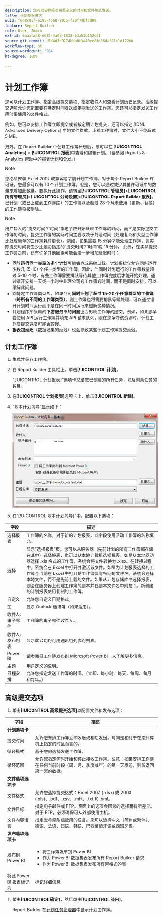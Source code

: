 ```yaml
---
description: 您可以安排报表按照定义的时间和文件格式发送。
title: 计划数据请求
uuid: f6d8c90f-e185-4d60-8035-f20f74bfcd89
feature: Report Builder
role: User, Admin
exl-id: 6aaadaa8-d68f-4a03-8838-53a61b152e31
source-git-commit: d5d4d1c9274bba8c3a40ee8fe86da311c1d1220b
workflow-type: ht
source-wordcount: '994'
ht-degree: 100%

---
```


# 计划工作簿

您可以计划工作簿、指定高级提交选项、指定收件人和查看计划历史记录。高级提交选项允许您配置要在特定时间发送或定期发送的工作簿。您还可以指定发送工作簿时要使用的文件格式。

例如，您可以安排工作簿立即提交或者按定期计划提交，还可以指定 [!DNL Advanced Delivery Options] 中的文件格式。上载工作簿时，文件大小不能超过 5 MB。

另外，在 Report Builder 中创建工作簿计划后，您可以在 **[!UICONTROL Analytics]** > **[!UICONTROL 报表]**&#x200B;中查看和编辑计划。（请参阅 Reports &amp; Analytics 帮助中的[报表计划和分发](/help/analyze/reports-analytics/scheduling.md)。）

>[!NOTE]
>
>您必须安装 Excel 2007 或兼容包才能计划工作簿。对于每个 Report Builder 许可证，您最多可以有 10 个计划工作簿。但是，您可以通过减少其他许可证中的数量来增加此数量。要执行此操作，请转至&#x200B;**[!UICONTROL 管理员]**>**[!UICONTROL 所有管理员]**>**[!UICONTROL 公司设置]**>**[!UICONTROL Report Builder 报表]**。 已计划（或已上载到工作簿库）的工作簿以及超过 28 个月未使用（更新、替换）的工作簿将被删除。

>[!NOTE]
>
>用户输入的“提交时间”/“时间”指定了应开始处理工作簿的时间，而不是实际提交工作簿的时间。提交工作簿的实际时间主要取决于处理时间（处理复杂和大型工作簿比处理简单的工作簿耗时更长）。例如，如果需要 15 分钟才能处理工作簿，则实际提交时间将至少比最初指定的“提交时间”/“时间”晚 15 分钟。
>此外，在实际提交工作簿之前，还有许多其他因素可能会进一步增加延迟时间：
>
> * **同时运行同一类型的多个计划**&#x200B;可能会造成系统过载。计划系统仅允许同时运行少数几 (5-10) 个任一类型的工作簿，因此，当同时计划运行的工作簿数量超过 5-10 个时，有些工作簿需要排队等待其他工作簿完成后才能开始处理。通过错开安排一天或一小时中处理公司的工作簿的时间，而不是同时安排，可以缓解此问题。
> * 除特定工作簿类型外，如果公司&#x200B;**同时计划了超过 15-20 个任意类型的工作簿（跨所有不同的工作簿类型）**，则工作簿也将需要排队等候处理。可以通过错开计划时间运行而不是在同一时间运行来缓解这种情况。
> * 计划程序所依赖的&#x200B;**下游服务中的问题**&#x200B;也会影响工作簿的提交。例如，如果您单独使用 API 运行工作簿并填充 API 请求队列，则在您争夺该资源时，计划工作簿提交速度可能会较慢。
> * **报表包延迟**（数据收集的延迟）也会导致某些计划工作簿提交延迟。


## 计划工作簿

1. 生成并保存工作簿。
1. 在 Report Builder 工具栏上，单击&#x200B;**[!UICONTROL 计划]**。

   “[!UICONTROL 计划报表]”选项卡总结您已创建的所有任务，以及剩余任务的数目。
1. 在&#x200B;**[!UICONTROL 计划报表]**&#x200B;选项卡上，单击&#x200B;**[!UICONTROL 新建]**。
1. “基本计划向导”显示如下：

   ![](assets/simple-schedule-wizard.png)

1. 在“[!UICONTROL 基本计划向导]”中，配置以下选项：

| 字段 | 描述 |
|--- |--- |
| 选择报表 | 工作簿的名称。对于新的计划报表，此字段使用活动工作簿的名称填充。 |
| 选择 | 显示“选择报表”页。您可以从服务器（先前计划的所有工作簿都存储在其中）选择报表，也可以从本地计算机选择报表。如果从本地驱动器选择 .xls 格式的工作簿，系统会将文件转换为 .xlsx。在转换过程中，系统会在 Excel 中打开并激活该文件。如果为计划报表选择的工作簿与当前在 Excel 中打开的工作簿具有相同的文件名，系统会选择本地文件，而不是先前上载的文件。如果从计划存储库中选择报表，则会在服务器上创建工作簿的副本并在副本文件名中附加 1。新创建的计划报表使用复制的工作簿。 |
| 自定义 | 允许您自定义日期格式。 |
| 至 | 显示 Outlook 通讯簿（如果适用）。 |
| 收件人: 电子邮件 | 工作簿的电子邮件收件人。 |
| 收件人: 发布列表 | 显示此公司的可用通讯组列表的列表。 |
| Power BI | 请参阅[将工作簿发布到 Microsoft Power BI](/help/analyze/report-builder/c-publish-power-bi/integration-power-bi.md)，以了解更多信息。 |
| 主题 | 用户定义的说明。 |
| 日程安排 | 允许您指定发送工作簿的时间。（立即、每小时、每天、每周、每月和每年。） |

## 高级提交选项

1. 单击&#x200B;**[!UICONTROL 高级提交选项]**&#x200B;以配置文件和发布选项：

| 字段 | 描述 |
|--- |--- |
| **计划选项卡** |  |
| 提交时间 | 允许您安排工作簿立即发送或稍后发送。时间是相对于在您计算机上指定的时区而言的。 |
| 循环模式 | 基于您的选择发送工作簿。 |
| 循环范围 | 允许您指定何时开始和停止接收工作簿。注意：如果安排工作簿在任何当前时段（周、月、季度或年）的第一天发送，则仅返回第一天的数据。 |
| **文件选项选项卡** |  |
| 文件格式 | 允许您选择提交格式：Excel 2007 (.xlsx) 或 2003 (.xls)、.pdf、.csv、.mht、.txt 和 .xml。 |
| 文件目标 | 指定电子邮件或 FTP。页面上的选项会因您的选择而有所差异。对于 FTP，必须确保可从外部使用主机。 |
| 文件内容语言 | 指定您希望附信使用的语言。您可以选择中文（简体或繁体）、德语、法语、日语、韩语、巴西葡萄牙语或西班牙语。 |
| **发布选项选项卡** |  |
| 发布到 Power BI | <ul><li>将工作簿发布到 Power BI</li><li>作为 Power BI 数据集表发布所有 Report Builder 请求</li><li>作为 Power BI 数据集表发布所有带格式的表</li></ul> |
| 将此 Power BI 报表标记为 | 标记详细信息 |

1. 单击&#x200B;**[!UICONTROL 确定]**，然后单击&#x200B;**[!UICONTROL 退出]**。

   Report Builder 在[计划任务管理器](/help/analyze/report-builder/r-arb-scheduled-reports.md)中显示计划工作簿。
